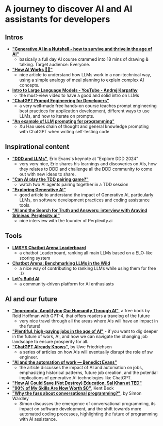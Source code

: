 # A journey to discover AI and AI assistants for developers

## Intros
- **["Generative AI in a Nutshell - how to survive and thrive in the age of AI"](https://www.youtube.com/watch?v=2IK3DFHRFfw)**
	- basically a full day AI course crammed into 18 mins of drawing & talking. Target audience: Everyone.
- **["How AI Works 🤖🔎"](https://www.zaxis.page/p/how-ai-works)**
	- nice article to understand how LLMs work in a non-technical way, using a simple analogy of meal planning to explain complex AI concepts.
- **[Intro to Large Language Models - YouTube - Andrej Karpathy](https://www.youtube.com/watch?v=zjkBMFhNj_g)**
	- the must-view video to have a good and solid intro on LLMs
- **["ChatGPT Prompt Engineering for Developers"](https://www.deeplearning.ai/short-courses/chatgpt-prompt-engineering-for-developers/)** 
	- a very well-made free hands-on course teaches prompt engineering best practices for application development, different ways to use LLMs, and how to iterate on prompts.
- **["An example of LLM prompting for programming"](https://martinfowler.com/articles/2023-chatgpt-xu-hao.html)**
	- Xu Hao uses chain of thought and general knowledge prompting with ChatGPT when writing self-testing code

## Inspirational content
- **["DDD and LLMs"](https://www.youtube.com/watch?v=Tll_suxZluk)**, Eric Evans's keynote at "Explore DDD 2024"
	- very very nice, Eric shares his learnings and discoveries on AIs, how they relates to DDD and challenge all the DDD community to come out with new ideas to share.
- **["Can AI play the TDD pairing game?"](https://www.mechanical-orchard.com/post/can-ai-play-the-tdd-pairing-game)**
	- watch two AI agents pairing together in a TDD session
- **["Exploring Generative AI"](https://martinfowler.com/articles/exploring-gen-ai.html)**
	- good article to understand the impact of Generative AI, particularly LLMs, on software development practices and coding assistance tools.
- **["AI and the Search for Truth and Answers: interview with Aravind Srinivas, Perplexity.ai"](https://www.youtube.com/watch?v=TTjEr7TFcmQ)**
	- nice interview with the founder of Perplexity.ai

## Tools
- **[LMSYS Chatbot Arena Leaderboard](https://huggingface.co/spaces/lmsys/chatbot-arena-leaderboard)**
	- a chatbot Leaderboard, ranking all main LLMs based on a ELO-like scoring system
- **[Chatbot Arena: Benchmarking LLMs in the Wild](https://chat.lmsys.org/)**
	- a nice way of contributing to ranking LLMs while using them for free :D
- **[Let's Build AI](https://letsbuild.ai)**
	- a community-driven platform for AI enthusiasts

## AI and our future
- **["Impromptu, Amplifying Our Humanity Through AI"](https://www.impromptubook.com/)**, a free book by Reid Hoffman with GPT-4, that offers readers a travelog of the future
	- very nice travel through all the areas where AIs will have an impact in the future!
- **["Plentiful, high-paying jobs in the age of AI"](https://www.noahpinion.blog/p/plentiful-high-paying-jobs-in-the)**
		- if you want to dig deeper in the future of work, AI, and how we can navigate the changing job landscape to ensure prosperity for all.
- **["ChatGPT Already Knows"](https://www.ufried.com/blog/chatgpt_already_knows/)**, by Uwe Friedrichsen
	- a series of articles on how AIs will eventually disrupt the role of sw engineer.
- **["AI and the automation of work — Benedict Evans"](https://www.ben-evans.com/benedictevans/2023/7/2/working-with-ai)**
	- the article discusses the impact of AI and automation on jobs, emphasizing historical patterns, future job creation, and the potential implications of generative AI technologies like ChatGPT.
- **["How AI Could Save (Not Destroy) Education, Sal Khan at TED"](https://www.youtube.com/watch?v=hJP5GqnTrNo)**
- **["90% of My Skills Are Now Worth $0"](https://tidyfirst.substack.com/p/90-of-my-skills-are-now-worth-0)**, Kent Beck
- **["Why the fuss about conversational programming?"](https://swardley.medium.com/why-the-fuss-about-conversational-programming-60c8d1908237)**, by Simon Wardley
	- Simon discusses the emergence of conversational programming, its impact on software development, and the shift towards more automated coding processes, highlighting the future of programming with AI assistance.
